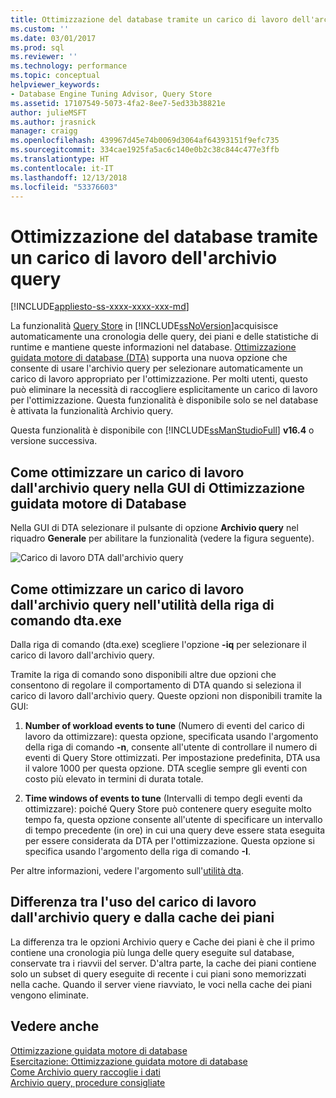 ```yaml
---
title: Ottimizzazione del database tramite un carico di lavoro dell'archivio query | Microsoft Docs
ms.custom: ''
ms.date: 03/01/2017
ms.prod: sql
ms.reviewer: ''
ms.technology: performance
ms.topic: conceptual
helpviewer_keywords:
- Database Engine Tuning Advisor, Query Store
ms.assetid: 17107549-5073-4fa2-8ee7-5ed33b38821e
author: julieMSFT
ms.author: jrasnick
manager: craigg
ms.openlocfilehash: 439967d45e74b0069d3064af64393151f9efc735
ms.sourcegitcommit: 334cae1925fa5ac6c140e0b2c38c844c477e3ffb
ms.translationtype: HT
ms.contentlocale: it-IT
ms.lasthandoff: 12/13/2018
ms.locfileid: "53376603"
---
```

# <a name="tuning-database-using-workload-from-query-store"></a>Ottimizzazione del database tramite un carico di lavoro dell'archivio query
[!INCLUDE[appliesto-ss-xxxx-xxxx-xxx-md](../../includes/appliesto-ss-xxxx-xxxx-xxx-md.md)]


La funzionalità [Query Store](../../relational-databases/performance/how-query-store-collects-data.md) in [!INCLUDE[ssNoVersion](../../includes/ssnoversion-md.md)]acquisisce automaticamente una cronologia delle query, dei piani e delle statistiche di runtime e mantiene queste informazioni nel database. [Ottimizzazione guidata motore di database (DTA)](../../relational-databases/performance/database-engine-tuning-advisor.md) supporta una nuova opzione che consente di usare l'archivio query per selezionare automaticamente un carico di lavoro appropriato per l'ottimizzazione. Per molti utenti, questo può eliminare la necessità di raccogliere esplicitamente un carico di lavoro per l'ottimizzazione. Questa funzionalità è disponibile solo se nel database è attivata la funzionalità Archivio query. 
  
Questa funzionalità è disponibile con [!INCLUDE[ssManStudioFull](../../includes/ssmanstudiofull-md.md)] **v16.4** o versione successiva. 
  
## <a name="how-to-tune-a-workload-from-query-store-in-database-engine-tuning-advisor-gui"></a>Come ottimizzare un carico di lavoro dall'archivio query nella GUI di Ottimizzazione guidata motore di Database
Nella GUI di DTA selezionare il pulsante di opzione **Archivio query** nel riquadro **Generale** per abilitare la funzionalità (vedere la figura seguente).

![Carico di lavoro DTA dall'archivio query](../../relational-databases/performance/media/dta-workload-from-query-store.gif)
 
## <a name="how-to-tune-a-workload-from-query-store-in-dtaexe-command-line-utility"></a>Come ottimizzare un carico di lavoro dall'archivio query nell'utilità della riga di comando dta.exe
Dalla riga di comando (dta.exe) scegliere l'opzione **-iq** per selezionare il carico di lavoro dall'archivio query. 

Tramite la riga di comando sono disponibili altre due opzioni che consentono di regolare il comportamento di DTA quando si seleziona il carico di lavoro dall'archivio query. Queste opzioni non disponibili tramite la GUI:
  1. **Number of workload events to tune** (Numero di eventi del carico di lavoro da ottimizzare): questa opzione, specificata usando l'argomento della riga di comando **-n**, consente all'utente di controllare il numero di eventi di Query Store ottimizzati. Per impostazione predefinita, DTA usa il valore 1000 per questa opzione. DTA sceglie sempre gli eventi con costo più elevato in termini di durata totale. 
  
  2. **Time windows of events to tune** (Intervalli di tempo degli eventi da ottimizzare): poiché Query Store può contenere query eseguite molto tempo fa, questa opzione consente all'utente di specificare un intervallo di tempo precedente (in ore) in cui una query deve essere stata eseguita per essere considerata da DTA per l'ottimizzazione. Questa opzione si specifica usando l'argomento della riga di comando **-I**. 

Per altre informazioni, vedere l'argomento sull'[utilità dta](../../tools/dta/dta-utility.md).

## <a name="difference-between-using-workload-from-query-store-and-plan-cache"></a>Differenza tra l'uso del carico di lavoro dall'archivio query e dalla cache dei piani 
La differenza tra le opzioni Archivio query e Cache dei piani è che il primo contiene una cronologia più lunga delle query eseguite sul database, conservate tra i riavvii del server. D'altra parte, la cache dei piani contiene solo un subset di query eseguite di recente i cui piani sono memorizzati nella cache. Quando il server viene riavviato, le voci nella cache dei piani vengono eliminate.

## <a name="see-also"></a>Vedere anche  
[Ottimizzazione guidata motore di database](../../relational-databases/performance/database-engine-tuning-advisor.md)     
[Esercitazione: Ottimizzazione guidata motore di database](Tutorial:%20Database%20Engine%20Tuning%20Advisor.md)     
[Come Archivio query raccoglie i dati](../../relational-databases/performance/how-query-store-collects-data.md)     
[Archivio query, procedure consigliate](../../relational-databases/performance/best-practice-with-the-query-store.md)

